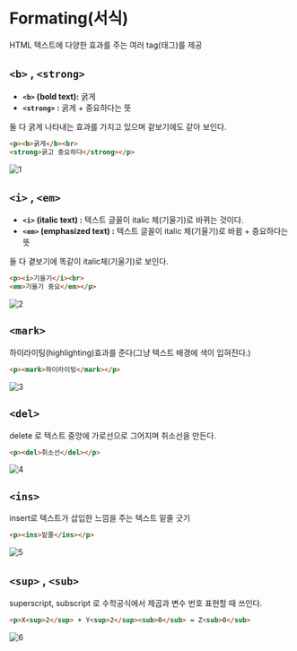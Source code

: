# Formating(서식)
HTML 텍스트에 다양한 효과를 주는 여러 tag(태그)를 제공

## `<b>` , `<strong>`
+ **`<b>` (bold text):** 굵게
+ **`<strong>` :** 굵게 + 중요하다는 뜻 

둘 다 굵게 나타내는 효과를 가지고 있으며 겉보기에도 같아 보인다.

```html
<p><b>굵게</b><br>
<strong>굵고 중요하다</strong></p>
```

![1](https://user-images.githubusercontent.com/38696775/153404320-d1fc131a-043d-4193-a0a5-01892d1a69b6.png)

## `<i>` , `<em>`
+ **`<i>` (italic text) :** 텍스트 글꼴이 italic 체(기울기)로 바뀌는 것이다.
+ **`<em>` (emphasized text) :** 텍스트 글꼴이 italic 체(기울기)로 바뀜 + 중요하다는 뜻

둘 다 곁보기에 똑같이 italic체(기울기)로 보인다.

```html
<p><i>기울기</i><br>
<em>기울기 중요</em></p>
```

![2](https://user-images.githubusercontent.com/38696775/153404402-ede7ec32-0c73-43fa-a66c-e639839f96dd.png)



## `<mark>`
하이라이팅(highlighting)효과를 준다(그냥 텍스트 배경에 색이 입혀진다.)
```html
<p><mark>하이라이팅</mark></p>
```

![3](https://user-images.githubusercontent.com/38696775/153404422-0c3e178c-0d28-4795-9f9a-10ab8d44030d.png)


## `<del>`
delete 로 텍스트 중앙에 가로선으로 그어지며 취소선을 만든다.
```html
<p><del>취소선</del></p>
```

![4](https://user-images.githubusercontent.com/38696775/153404454-a292ef1f-3362-4287-9553-0baff5ff3643.png)


## `<ins>`
insert로 텍스트가 삽입한 느낌을 주는 텍스트 밑줄 긋기
```html
<p><ins>밑줄</ins></p>
```

![5](https://user-images.githubusercontent.com/38696775/153404485-f9548713-7f35-4a6c-afce-1a06e13f3791.png)


## `<sup>` , `<sub>`
superscript, subscript 로 수학공식에서 제곱과 변수 번호 표현할 때 쓰인다.
```html
<p>X<sup>2</sup> + Y<sup>2</sup><sub>0</sub> = Z<sub>0</sub>
```

![6](https://user-images.githubusercontent.com/38696775/153404506-d74a5462-d774-43ff-ae45-959e69d3ea29.png)


